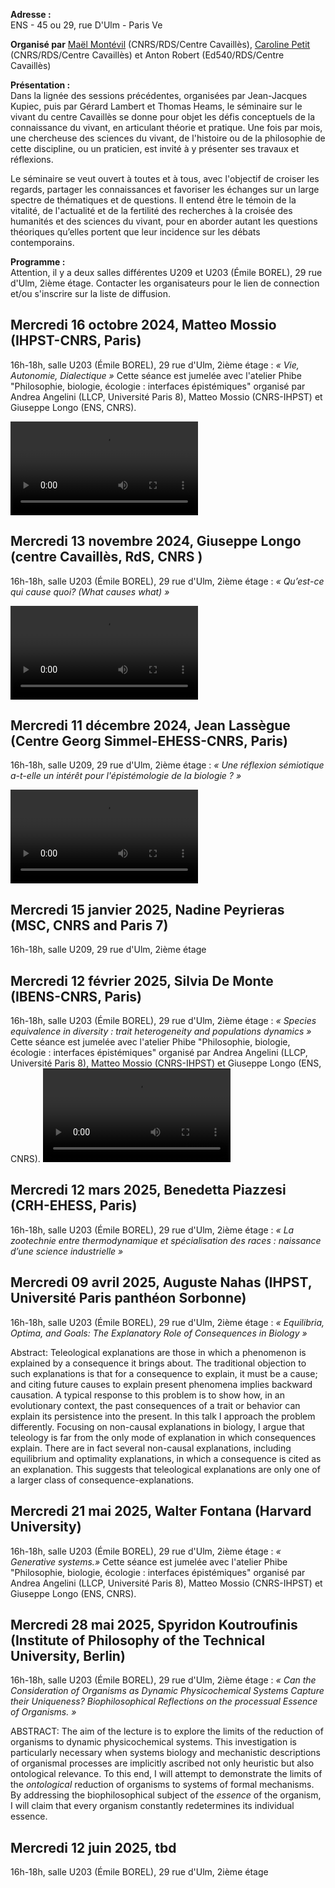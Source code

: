 **Adresse :**\
ENS - 45 ou 29, rue D'Ulm - Paris Ve

**Organisé par**
[Maël Montévil](https://republique-des-savoirs.fr/membres/mael-montevil/) (CNRS/RDS/Centre Cavaillès), [Caroline Petit](https://republique-des-savoirs.fr/membres/caroline-petit/) (CNRS/RDS/Centre Cavaillès) et Anton Robert (Ed540/RDS/Centre Cavaillès)

**Présentation :**\
Dans la lignée des sessions précédentes, organisées par Jean-Jacques Kupiec, puis par Gérard Lambert et Thomas Heams, le séminaire sur le vivant du centre Cavaillès se donne pour objet les défis conceptuels de la connaissance du vivant, en articulant théorie et pratique. Une fois par mois, une chercheuse des sciences du vivant, de l'histoire ou de la philosophie de cette discipline, ou un praticien, est invité à y présenter ses travaux et réflexions.

Le séminaire se veut ouvert à toutes et à tous, avec l'objectif de croiser les regards, partager les connaissances et favoriser les échanges sur un large spectre de thématiques et de questions. Il entend être le témoin de la vitalité, de l'actualité et de la fertilité des recherches à la croisée des humanités et des sciences du vivant, pour en aborder autant les questions théoriques qu’elles portent que leur incidence sur les débats contemporains.


**Programme  :**\
Attention, il y a deux salles différentes U209 et U203 (Émile BOREL), 29 rue d'Ulm, 2ième étage.
Contacter les organisateurs pour le lien de connection et/ou  s'inscrire sur la liste de diffusion. 

## Mercredi 16 octobre 2024, Matteo Mossio (IHPST-CNRS, Paris)
16h-18h, salle U203 (Émile BOREL), 29 rue d'Ulm, 2ième étage : *« Vie, Autonomie, Dialectique »*
Cette séance est jumelée avec l'atelier Phibe "Philosophie, biologie, écologie : interfaces épistémiques" organisé par Andrea Angelini (LLCP, Université Paris 8), Matteo Mossio (CNRS-IHPST) et Giuseppe Longo (ENS, CNRS). 

![Enregistrement](https://savoirs.ens.fr/uploads/videos//diffusion/2024_10_16_mossio.mp4)

## Mercredi 13 novembre 2024, Giuseppe Longo (centre Cavaillès, RdS, CNRS )
16h-18h, salle U203 (Émile BOREL), 29 rue d'Ulm, 2ième étage : *« Qu’est-ce qui cause quoi? (What causes what) »*

![Enregistrement](https://savoirs.ens.fr/uploads/videos//diffusion/2024_11_13_longo.mp4)


## Mercredi 11 décembre 2024, Jean Lassègue (Centre Georg Simmel-EHESS-CNRS, Paris)
16h-18h, salle  U209, 29 rue d'Ulm, 2ième étage : *« Une réflexion sémiotique a-t-elle un intérêt pour l'épistémologie de la biologie ? »*

![Enregistrement](https://savoirs.ens.fr/uploads/videos//diffusion/2024_12_11_lassegue.mp4)


## Mercredi 15 janvier 2025, Nadine Peyrieras (MSC, CNRS and Paris 7)
16h-18h, salle U209, 29 rue d'Ulm, 2ième étage 

## Mercredi 12 février 2025, Silvia De Monte (IBENS-CNRS, Paris)
16h-18h, salle U203 (Émile BOREL), 29 rue d'Ulm, 2ième étage : *« Species equivalence in diversity : trait heterogeneity and populations dynamics »*
Cette séance est jumelée avec l'atelier Phibe "Philosophie, biologie, écologie : interfaces épistémiques" organisé par Andrea Angelini (LLCP, Université Paris 8), Matteo Mossio (CNRS-IHPST) et Giuseppe Longo (ENS, CNRS). 
![Enregistrement](https://savoirs.ens.fr/uploads/videos//diffusion/2025_02_12_de-monte.mp4)


## Mercredi 12 mars 2025, Benedetta Piazzesi (CRH-EHESS, Paris)
16h-18h, salle U203 (Émile BOREL), 29 rue d'Ulm, 2ième étage : *« La zootechnie entre thermodynamique et spécialisation des races : naissance d’une science industrielle »*

## Mercredi 09 avril 2025, Auguste Nahas (IHPST, Université Paris panthéon Sorbonne)
16h-18h, salle U203 (Émile BOREL), 29 rue d'Ulm, 2ième étage 
: *« Equilibria, Optima, and Goals: The Explanatory Role of Consequences in Biology »*

Abstract: Teleological explanations are those in which a phenomenon is explained by a consequence it brings about. The traditional objection to such explanations is that for a consequence to explain, it must be a cause; and citing future causes to explain present phenomena implies backward causation. A typical response to this problem is to show how, in an evolutionary context, the past consequences of a trait or behavior can explain its persistence into the present. In this talk I approach the problem differently. Focusing on non-causal explanations in biology, I argue that teleology is far from the only mode of explanation in which consequences explain. There are in fact several non-causal explanations, including equilibrium and optimality explanations, in which a consequence is cited as an explanation. This suggests that teleological explanations are only one of a larger class of consequence-explanations.


## Mercredi 21 mai 2025, Walter Fontana (Harvard University)
16h-18h, salle U203 (Émile BOREL), 29 rue d'Ulm, 2ième étage : *« Generative systems.»*
Cette séance est jumelée avec l'atelier Phibe "Philosophie, biologie, écologie : interfaces épistémiques" organisé par Andrea Angelini (LLCP, Université Paris 8), Matteo Mossio (CNRS-IHPST) et Giuseppe Longo (ENS, CNRS). 

## Mercredi 28 mai 2025, Spyridon Koutroufinis (Institute of Philosophy of the Technical University, Berlin)
16h-18h, salle U203 (Émile BOREL), 29 rue d'Ulm, 2ième étage :  *« Can the Consideration of Organisms as Dynamic Physicochemical Systems Capture their Uniqueness? Biophilosophical Reflections on the processual Essence of Organisms. »*

ABSTRACT: The aim of the lecture is to explore the limits of the reduction of organisms to dynamic physicochemical systems. This investigation is particularly necessary when systems biology and mechanistic descriptions of organismal processes are implicitly ascribed not only heuristic but also ontological relevance. To this end, I will attempt to demonstrate the limits of the *ontological* reduction of organisms to systems of formal mechanisms. By addressing the biophilosophical subject of the *essence* of the organism, I will claim that every organism constantly redetermines its individual essence. 

## Mercredi 12 juin 2025, tbd
16h-18h, salle U203 (Émile BOREL), 29 rue d'Ulm, 2ième étage 

